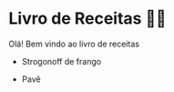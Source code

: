 # Livro de Receitas :woman_cook:



Olá! Bem vindo  ao livro de receitas 

- Strogonoff de frango

- Pavê

  